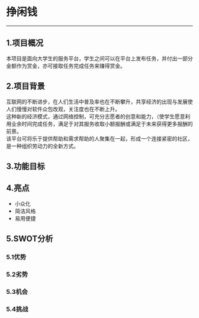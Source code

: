 # 挣闲钱

---

## 1.项目概况
本项目是面向大学生的服务平台，学生之间可以在平台上发布任务，并付出一部分金额作为赏金，亦可接取任务完成任务来赚得赏金。
## 2.项目背景
互联网的不断进步，在人们生活中普及率也在不断攀升，共享经济的出现与发展使人们慢慢对软件众包改观，关注度也在不断上升。  
这种新的经济模式，通过网络控制，可充分志愿者的创意和能力，（使学生愿意利用业余时间完成任务，满足于对其服务收取小额报酬或满足于未来获得更多报酬的前景。  
该平台可将乐于提供帮助和需求帮助的人聚集在一起，形成一个连接紧密的社区，是一种组织劳动力的全新方式。
## 3.功能目标

## 4.亮点
 - 小众化
 - 简洁风格  
 - 易用便捷
## 5.SWOT分析
### 5.1优势

### 5.2劣势

### 5.3机会

### 5.4挑战


